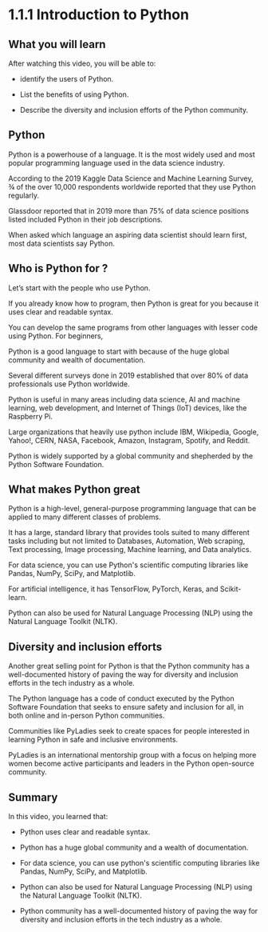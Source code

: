 # 1.1.1 Introduction to Python

## What you will learn

After watching this video, you will be able to:
- identify the users of Python. 

- List the benefits of using Python. 
- Describe the diversity and inclusion efforts of the Python community. 

## Python

Python is a powerhouse of a language. It is the most widely used and most popular programming language used in the data science industry.

According to the 2019 Kaggle Data Science and Machine Learning Survey, ¾ of the over 10,000 respondents worldwide reported that they use Python regularly.

Glassdoor reported that in 2019 more than 75% of data science positions listed included Python in their job descriptions.

When asked which language an aspiring data scientist should learn first, most data scientists say Python.

## Who is Python for ?

Let’s start with the people who use Python. 

If you already know how to program, then Python is great for you because it uses clear and readable syntax.

You can develop the same programs from other languages with lesser code using Python. For beginners, 

Python is a good language to start with because of the huge global community and wealth of documentation. 

Several different surveys done in 2019 established that over 80% of data professionals use Python worldwide.

Python is useful in many areas including data science, AI and machine learning, web development, and Internet of Things (IoT) devices, like the Raspberry Pi.

Large organizations that heavily use python include IBM, Wikipedia, Google, Yahoo!, CERN, NASA, Facebook, Amazon, Instagram, Spotify, and Reddit.

Python is widely supported by a global community and shepherded by the Python Software Foundation.

## What makes Python great

Python is a high-level, general-purpose programming language that can be applied to many different classes of problems.

It has a large, standard library that provides tools suited to many different tasks including but not limited to Databases, Automation, Web scraping, Text processing, Image processing, Machine learning, and Data analytics.

For data science, you can use Python's scientific computing libraries like Pandas, NumPy, SciPy, and Matplotlib.

For artificial intelligence, it has TensorFlow, PyTorch, Keras, and Scikit-learn.

Python can also be used for Natural Language Processing (NLP) using the Natural Language Toolkit (NLTK).

## Diversity and inclusion efforts

Another great selling point for Python is that the Python community has a well-documented history of paving the way for diversity and inclusion efforts in the tech industry as a whole.

The Python language has a code of conduct executed by the Python Software Foundation that seeks to ensure safety and inclusion for all, in both online and in-person Python communities.

Communities like PyLadies seek to create spaces for people interested in learning Python in safe and inclusive environments.

PyLadies is an international mentorship group with a focus on helping more women become active participants and leaders in the Python open-source community.

## Summary

In this video, you learned that:

- Python uses clear and readable syntax.

- Python has a huge global community and a wealth of documentation.

- For data science, you can use python's scientific computing libraries like Pandas, NumPy, SciPy, and Matplotlib. 

- Python can also be used for Natural Language Processing (NLP) using the Natural Language Toolkit (NLTK).

- Python community has a well-documented history of paving the way for diversity and inclusion efforts in the tech industry as a whole.
